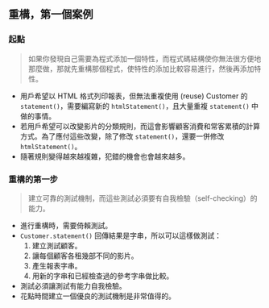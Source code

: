 ## 重構，第一個案例
### 起點
> 如果你發現自己需要為程式添加一個特性，而程式碼結構使你無法很方便地那麼做，那就先重構那個程式，使特性的添加比較容易進行，然後再添加特性。

* 用戶希望以 HTML 格式列印報表，但無法重複使用 (reuse) Customer 的 `statement()`，需要編寫新的 `htmlStatement()`，且大量重複 `statement()` 中做的事情。
* 若用戶希望可以改變影片的分類規則，而這會影響顧客消費和常客累積的計算方式。為了應付這些改變，除了修改 `statement()`，還要一併修改 `htmlStatement()`。
* 隨著規則變得越來越複雜，犯錯的機會也會越來越多。

### 重構的第一步
> 建立可靠的測試機制，而這些測試必須要有自我檢驗（self-checking）的能力。

* 進行重構時，需要倚賴測試。
* `Customer.statement()` 回傳結果是字串，所以可以這樣做測試：
    1. 建立測試顧客。
    2. 讓每個顧客各租幾部不同的影片。
    3. 產生報表字串。
    4. 用新的字串和已經檢查過的參考字串做比較。
* 測試必須讓測試有能力自我檢驗。
* 花點時間建立一個優良的測試機制是非常值得的。